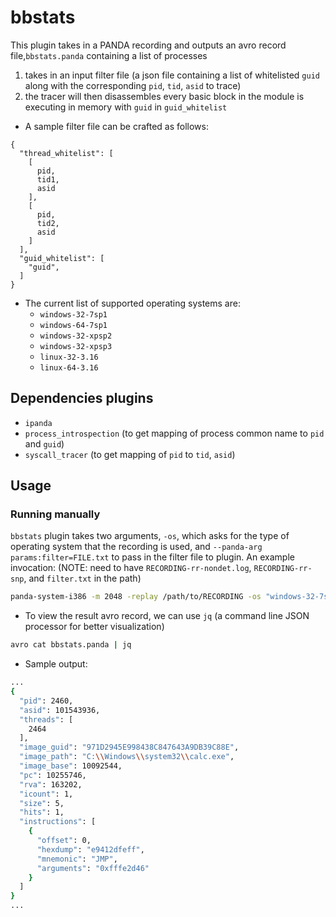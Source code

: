 # bbstats

This plugin takes in a PANDA recording and outputs an avro record file,`bbstats.panda` containing a list of processes

1. takes in an input filter file (a json file containing a list of whitelisted `guid` along with the corresponding `pid`, `tid`, `asid` to trace)
2. the tracer will then disassembles every basic block in the module is executing in memory with `guid` in `guid_whitelist`


* A sample filter file can be crafted as follows:
```
{
  "thread_whitelist": [
    [
      pid,
      tid1,
      asid
    ],
    [
      pid,
      tid2,
      asid
    ]
  ],
  "guid_whitelist": [
    "guid",
  ]
}
```



* The current list of supported operating systems are:
    * `windows-32-7sp1`
    * `windows-64-7sp1`
    * `windows-32-xpsp2`
    * `windows-32-xpsp3`
    * `linux-32-3.16`
    * `linux-64-3.16`


## Dependencies plugins
* `ipanda`
* `process_introspection` (to get mapping of process common name to `pid` and `guid`)
* `syscall_tracer` (to get mapping of `pid` to `tid`, `asid`)

## Usage


### Running manually
`bbstats` plugin takes two arguments, `-os`, which asks for the type of operating system that the recording is used, and `--panda-arg params:filter=FILE.txt` to pass in the filter file to plugin. An example invocation: (NOTE: need to have `RECORDING-rr-nondet.log`, `RECORDING-rr-snp`, and `filter.txt` in the path)

```bash
panda-system-i386 -m 2048 -replay /path/to/RECORDING -os "windows-32-7sp1" -panda bbstats --panda-arg params:filter=filter.txt
```

* To view the result avro record, we can use `jq` (a command line JSON processor for better visualization)
```bash
avro cat bbstats.panda | jq
```

* Sample output:
```bash
...
{
  "pid": 2460,
  "asid": 101543936,
  "threads": [
    2464
  ],
  "image_guid": "971D2945E998438C847643A9DB39C88E",
  "image_path": "C:\\Windows\\system32\\calc.exe",
  "image_base": 10092544,
  "pc": 10255746,
  "rva": 163202,
  "icount": 1,
  "size": 5,
  "hits": 1,
  "instructions": [
    {
      "offset": 0,
      "hexdump": "e9412dfeff",
      "mnemonic": "JMP",
      "arguments": "0xfffe2d46"
    }
  ]
}
...
```

